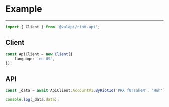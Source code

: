 # Example

-----------

```typescript
import { Client } from '@valapi/riot-api';
```

## Client

```typescript
const ApiClient = new Client({
    language: 'en-US',
});

```

## API

```typescript
const _data = await ApiClient.AccountV1.ByRiotId('PRX f0rsakeN', 'Huh');

console.log(_data.data);
```